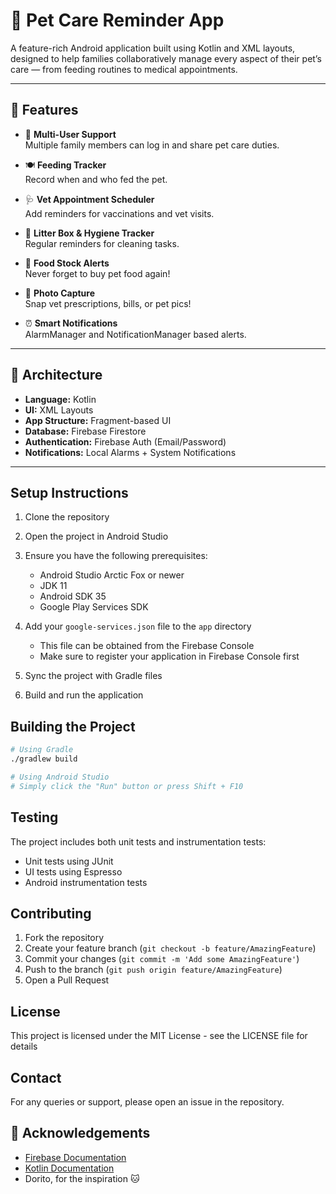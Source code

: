 # 🐾 Pet Care Reminder App

A feature-rich Android application built using Kotlin and XML layouts, designed to help families collaboratively manage every aspect of their pet’s care — from feeding routines to medical appointments.

---

## 📱 Features

- 👥 **Multi-User Support**  
  Multiple family members can log in and share pet care duties.

- 🍽️ **Feeding Tracker**  
  Record when and who fed the pet.

- 🩺 **Vet Appointment Scheduler**  
  Add reminders for vaccinations and vet visits.

- 💩 **Litter Box & Hygiene Tracker**  
  Regular reminders for cleaning tasks.

- 🛒 **Food Stock Alerts**  
  Never forget to buy pet food again!

- 📸 **Photo Capture**  
  Snap vet prescriptions, bills, or pet pics!

- ⏰ **Smart Notifications**  
  AlarmManager and NotificationManager based alerts.

---

## 🧩 Architecture

- **Language:** Kotlin  
- **UI:** XML Layouts  
- **App Structure:** Fragment-based UI  
- **Database:** Firebase Firestore  
- **Authentication:** Firebase Auth (Email/Password)  
- **Notifications:** Local Alarms + System Notifications

---

## Setup Instructions

1. Clone the repository
2. Open the project in Android Studio
3. Ensure you have the following prerequisites:
   - Android Studio Arctic Fox or newer
   - JDK 11
   - Android SDK 35
   - Google Play Services SDK

4. Add your `google-services.json` file to the `app` directory
   - This file can be obtained from the Firebase Console
   - Make sure to register your application in Firebase Console first

5. Sync the project with Gradle files
6. Build and run the application

## Building the Project

```bash
# Using Gradle
./gradlew build

# Using Android Studio
# Simply click the "Run" button or press Shift + F10
```

## Testing

The project includes both unit tests and instrumentation tests:
- Unit tests using JUnit
- UI tests using Espresso
- Android instrumentation tests

## Contributing

1. Fork the repository
2. Create your feature branch (`git checkout -b feature/AmazingFeature`)
3. Commit your changes (`git commit -m 'Add some AmazingFeature'`)
4. Push to the branch (`git push origin feature/AmazingFeature`)
5. Open a Pull Request

## License

This project is licensed under the MIT License - see the LICENSE file for details

## Contact

For any queries or support, please open an issue in the repository. 


## 🙌 Acknowledgements

- [Firebase Documentation](https://firebase.google.com/docs/firestore)  
- [Kotlin Documentation](https://kotlinlang.org/docs/home.html)  
- Dorito, for the inspiration 🐱
